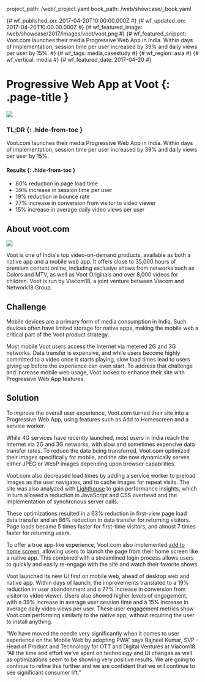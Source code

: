 project_path: /web/_project.yaml
book_path: /web/showcase/_book.yaml

{# wf_published_on: 2017-04-20T10:00:00.000Z #}
{# wf_updated_on: 2017-04-20T10:00:00.000Z #}
{# wf_featured_image: /web/showcase/2017/images/voot/voot.png #}
{# wf_featured_snippet: Voot.com launches their media Progressive Web App in India. Within days of implementation, session time per user increased by 39% and daily views per user by 15%. #}
{# wf_tags: media,casestudy #}
{# wf_region: asia #}
{# wf_vertical: media #}
{# wf_featured_date: 2017-04-20 #}

# Progressive Web App at Voot {: .page-title }

<img src="/web/showcase/2017/images/voot/voot.png" class="attempt-right">

### TL;DR {: .hide-from-toc }

Voot.com launches their media Progressive Web App in India. Within days of
implementation, session time per user increased by 39% and daily views per user
by 15%.

#### Results {: .hide-from-toc }

* 80% reduction in page load time  
* 39% increase in session time per user  
* 19% reduction in bounce rate  
* 77% increase in conversion from visitor to video viewer  
* 15% increase in average daily video views per user

## About voot.com

<img src="/web/showcase/2017/images/voot/screen.jpg" class="attempt-right">

Voot is one of India's top video-on-demand products, available as both a native
app and a mobile web app. It offers close to 35,000 hours of premium content
online, including exclusive shows from networks such as Colors and MTV, as well
as Voot Originals and over 8,000 videos for children. Voot is run by Viacom18, a
joint venture between Viacom and Network18 Group.

## Challenge

Mobile devices are a primary form of media consumption in India. Such devices
often have limited storage for native apps, making the mobile web a critical
part of the Voot product strategy.

Most mobile Voot users access the Internet via metered 2G and 3G networks. Data
transfer is expensive, and while users become highly committed to a video once
it starts playing, slow load times lead to users giving up before the experience
can even start. To address that challenge and increase mobile web usage, Voot
looked to enhance their site with Progressive Web App features.

## Solution

To improve the overall user experience, Voot.com turned their site into a
Progressive Web App, using features such as Add to Homescreen and a service
worker.

While 4G services have recently launched, most users in India
reach the Internet via 2G and 3G networks, with slow and sometimes
expensive data transfer rates. To reduce the data being transferred, Voot.com
optimized their images specifically for mobile, and the
site now dynamically serves either JPEG or WebP images depending upon browser
capabilities.

Voot.com also decreased load times by adding a service worker to preload images
as the user navigates, and to cache images for repeat visits. The site was also
analyzed with [Lighthouse](/web/tools/lighthouse/) to gain performance insights,
which in turn allowed a reduction in JavaScript and CSS overhead and the
implementation of synchronous server calls.

These optimizations resulted in a 63% reduction in first-view page load data
transfer and an 86% reduction in data transfer for returning visitors. Page
loads became 5 times faster for first-time visitors, and almost 7 times faster
for returning users.

To offer a true app-like experience, Voot.com also implemented
[add to home screen](/web/fundamentals/engage-and-retain/app-install-banners/),
allowing users to launch the page from their home screen like a native app. This
combined with a streamlined login process allows users to quickly and easily
re-engage with the site and watch their favorite shows.

Voot launched its new UI first on mobile web, ahead of desktop web and native
app. Within days of launch, the improvements translated to a 19% reduction in
user abandonment and a 77% increase in conversion from visitor to video viewer.
Users also showed higher levels of engagement, with a 39% increase in average
user session time and a 15% increase in average daily video views per user.
These user engagement metrics show Voot.com performing similarly to the native
app, without requiring the user to install anything.

“We have moved the needle very significantly when it comes to user experience
on the Mobile Web by adopting PWA” says Rajneel Kumar, SVP - Head of Product
and Technology for OTT and Digital Ventures at Viacom18. “All the time and
effort we’ve spent on technology and UI changes as well as optimizations seem
to be showing very positive results. We are going to continue to refine this
further and we are confident that we will continue to see significant consumer
lift.”

